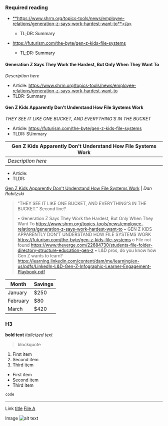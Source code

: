 ### Required reading

- <a href="https://www.shrm.org/topics-tools/news/employee-relations/generation-z-says-work-hardest-want-to" target="_blank">**https://www.shrm.org/topics-tools/news/employee-relations/generation-z-says-work-hardest-want-to**</a>
  - TL;DR: Summary


- <a href="https://futurism.com/the-byte/gen-z-kids-file-systems" target="_blank">https://futurism.com/the-byte/gen-z-kids-file-systems</a>
  - TL;DR: Summary


#### Generation Z Says They Work the Hardest, But Only When They Want To
*Description here*
- Article: <a href="https://www.shrm.org/topics-tools/news/employee-relations/generation-z-says-work-hardest-want-to" target="_blank">https://www.shrm.org/topics-tools/news/employee-relations/generation-z-says-work-hardest-want-to</a>
- TLDR: Summary

#### Gen Z Kids Apparently Don't Understand How File Systems Work
*THEY SEE IT LIKE ONE BUCKET, AND EVERYTHING'S IN THE BUCKET*
- Article: <a href="https://futurism.com/the-byte/gen-z-kids-file-systems" target="_blank">https://futurism.com/the-byte/gen-z-kids-file-systems</a>
- TLDR: SUmmary



| Gen Z Kids Apparently Don't Understand How File Systems Work |
| ------ |
|   *Description here* |   

- Article:
- TLDR:


<a href="https://futurism.com/the-byte/gen-z-kids-file-systems" target="_blank">Gen Z Kids Apparently Don't Understand How File Systems Work</a> | *Dan Robitzski*
> "THEY SEE IT LIKE ONE BUCKET, AND EVERYTHING'S IN THE BUCKET."
> Second line?
>
> •	Generation Z Says They Work the Hardest, But Only When They Want To
https://www.shrm.org/topics-tools/news/employee-relations/generation-z-says-work-hardest-want-to
•	GEN Z KIDS APPARENTLY DON'T UNDERSTAND HOW FILE SYSTEMS WORK
https://futurism.com/the-byte/gen-z-kids-file-systems
o	File not found
https://www.theverge.com/22684730/students-file-folder-directory-structure-education-gen-z
•	L&D pros, do you know how Gen Z wants to learn?
https://learning.linkedin.com/content/dam/me/learning/en-us/pdfs/LinkedIn-L&D-Gen-Z-Infographic-Learner-Engagement-Playbook.pdf


| Month    | Savings |
| -------- | ------- |
| January  | $250    |
| February | $80     |
| March    | $420    |

### H3
**bold text**
*italicized text*

> blockquote

1. First item
2. Second item
3. Third item
- First item
- Second item
- Third item

`code`

---
Link	[title](https://www.example.com)
[File A](article1_tldr.md)

Image	![alt text](image.jpg)
